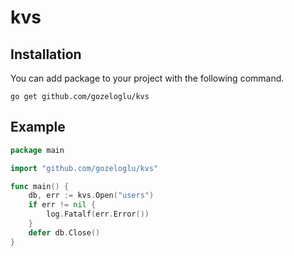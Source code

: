 # kvs

## Installation

You can add package to your project with the following command.

```shell
go get github.com/gozeloglu/kvs
```

## Example

```go
package main

import "github.com/gozeloglu/kvs"

func main() {
    db, err := kvs.Open("users")
    if err != nil {
        log.Fatalf(err.Error())
    }
    defer db.Close()
}
```
